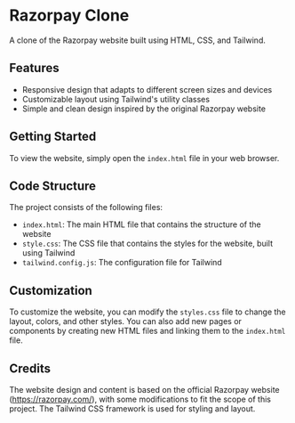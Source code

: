 # Razorpay Clone

A clone of the Razorpay website built using HTML, CSS, and Tailwind.

## Features

* Responsive design that adapts to different screen sizes and devices
* Customizable layout using Tailwind's utility classes
* Simple and clean design inspired by the original Razorpay website

## Getting Started

To view the website, simply open the `index.html` file in your web browser.

## Code Structure

The project consists of the following files:

* `index.html`: The main HTML file that contains the structure of the website
* `style.css`: The CSS file that contains the styles for the website, built using Tailwind
* `tailwind.config.js`: The configuration file for Tailwind

## Customization

To customize the website, you can modify the `styles.css` file to change the layout, colors, and other styles. You can also add new pages or components by creating new HTML files and linking them to the `index.html` file.

## Credits

The website design and content is based on the official Razorpay website (https://razorpay.com/), with some modifications to fit the scope of this project. The Tailwind CSS framework is used for styling and layout.
